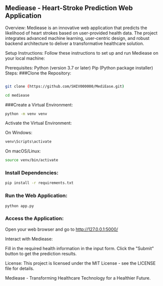 ## Mediease - Heart-Stroke Prediction Web Application
Overview:
Mediease is an innovative web application that predicts the likelihood of heart strokes based on user-provided health data. The project integrates advanced machine learning, user-centric design, and robust backend architecture to deliver a transformative healthcare solution.

Setup Instructions:
Follow these instructions to set up and run Mediease on your local machine:

Prerequisites:
Python (version 3.7 or later)
Pip (Python package installer)
Steps:
###Clone the Repository:

```bash

git clone (https://github.com/SHIV000000/MediEase.git)
```
```bash
cd mediease
```
###Create a Virtual Environment:

```bash
python -m venv venv
```
Activate the Virtual Environment:

On Windows:

```bash
venv\Scripts\activate
```
On macOS/Linux:

```bash
source venv/bin/activate
```

### Install Dependencies:

```bash
pip install -r requirements.txt
```
### Run the Web Application:

```bash
python app.py
```

### Access the Application:
Open your web browser and go to http://127.0.0.1:5000/

Interact with Mediease:

Fill in the required health information in the input form.
Click the "Submit" button to get the prediction results.


License:
This project is licensed under the MIT License - see the LICENSE file for details.

Mediease - Transforming Healthcare Technology for a Healthier Future.
